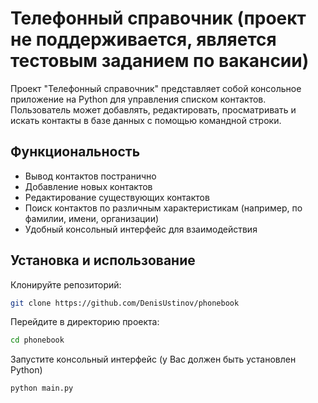 # Телефонный справочник (проект не поддерживается, является тестовым заданием по вакансии)

Проект "Телефонный справочник" представляет собой консольное приложение на Python для управления списком контактов. Пользователь может добавлять, редактировать, просматривать и искать контакты в базе данных с помощью командной строки.

## Функциональность

- Вывод контактов постранично
- Добавление новых контактов
- Редактирование существующих контактов
- Поиск контактов по различным характеристикам (например, по фамилии, имени, организации)
- Удобный консольный интерфейс для взаимодействия

## Установка и использование

Клонируйте репозиторий:

```bash
git clone https://github.com/DenisUstinov/phonebook
```

Перейдите в директорию проекта:

```bash
cd phonebook
```

Запустите консольный интерфейс (у Вас должен быть установлен Python)

```bash
python main.py
```